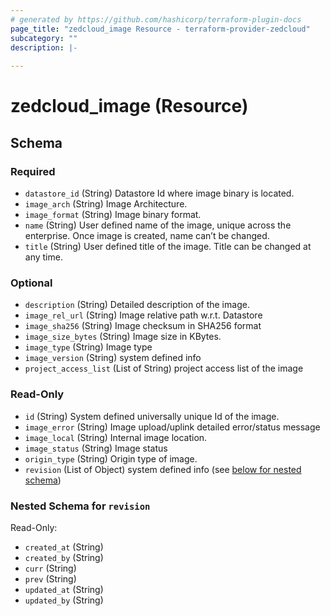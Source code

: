 ```yaml
---
# generated by https://github.com/hashicorp/terraform-plugin-docs
page_title: "zedcloud_image Resource - terraform-provider-zedcloud"
subcategory: ""
description: |-
  
---
```


# zedcloud_image (Resource)





<!-- schema generated by tfplugindocs -->
## Schema

### Required

- `datastore_id` (String) Datastore Id where image binary is located.
- `image_arch` (String) Image Architecture.
- `image_format` (String) Image binary format.
- `name` (String) User defined name of the image, unique across the enterprise. Once image is created, name can’t be changed.
- `title` (String) User defined title of the image. Title can be changed at any time.

### Optional

- `description` (String) Detailed description of the image.
- `image_rel_url` (String) Image relative path w.r.t. Datastore
- `image_sha256` (String) Image checksum in SHA256 format
- `image_size_bytes` (String) Image size in KBytes.
- `image_type` (String) Image type
- `image_version` (String) system defined info
- `project_access_list` (List of String) project access list of the image

### Read-Only

- `id` (String) System defined universally unique Id of the image.
- `image_error` (String) Image upload/uplink detailed error/status message
- `image_local` (String) Internal image location.
- `image_status` (String) Image status
- `origin_type` (String) Origin type of image.
- `revision` (List of Object) system defined info (see [below for nested schema](#nestedatt--revision))

<a id="nestedatt--revision"></a>
### Nested Schema for `revision`

Read-Only:

- `created_at` (String)
- `created_by` (String)
- `curr` (String)
- `prev` (String)
- `updated_at` (String)
- `updated_by` (String)
